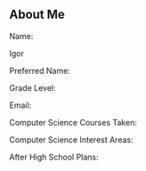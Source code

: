 ## About Me
<p>Name:</p> Igor
<p>Preferred Name:</p>
<p>Grade Level:</p>
<p>Email:</p>
<p>Computer Science Courses Taken:</p>
<p>Computer Science Interest Areas:</p>
<p>After High School Plans:</p>

